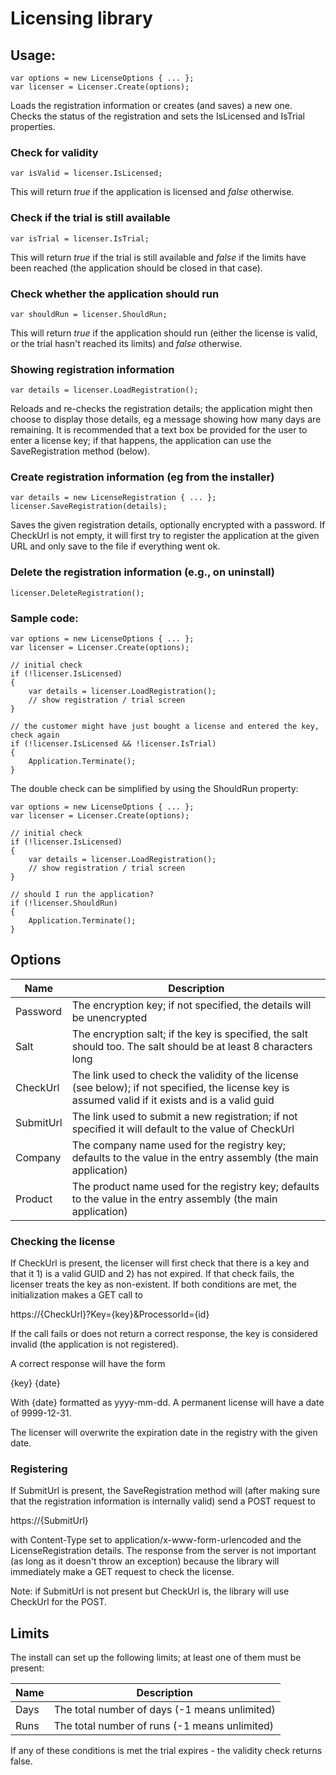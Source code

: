# Licensing library

## Usage:

    var options = new LicenseOptions { ... };
    var licenser = Licenser.Create(options);

Loads the registration information or creates (and saves) a new one.
Checks the status of the registration and sets the IsLicensed and IsTrial properties.

### Check for validity

    var isValid = licenser.IsLicensed;

This will return *true* if the application is licensed and *false* otherwise.

### Check if the trial is still available

    var isTrial = licenser.IsTrial;

This will return *true* if the trial is still available and *false* if the limits have been reached (the application should be closed in that case).

### Check whether the application should run

    var shouldRun = licenser.ShouldRun;

This will return *true* if the application should run (either the license is valid, or the trial hasn't reached its limits) and *false* otherwise.

### Showing registration information

    var details = licenser.LoadRegistration();

Reloads and re-checks the registration details; the application might then choose to display those details, eg a message showing how many days
are remaining. It is recommended that a text box be provided for the user to enter a license key; if that happens, the application can use the
SaveRegistration method (below).

### Create registration information (eg from the installer)

    var details = new LicenseRegistration { ... };
    licenser.SaveRegistration(details);

Saves the given registration details, optionally encrypted with a password. If CheckUrl is not empty, it will first try to register
the application at the given URL and only save to the file if everything went ok.

### Delete the registration information (e.g., on uninstall)

    licenser.DeleteRegistration();

### Sample code:

    var options = new LicenseOptions { ... };
    var licenser = Licenser.Create(options);

    // initial check
    if (!licenser.IsLicensed)
    {
        var details = licenser.LoadRegistration();
        // show registration / trial screen
    }

    // the customer might have just bought a license and entered the key, check again
    if (!licenser.IsLicensed && !licenser.IsTrial)
    {
        Application.Terminate();
    }

The double check can be simplified by using the ShouldRun property:

    var options = new LicenseOptions { ... };
    var licenser = Licenser.Create(options);

    // initial check
    if (!licenser.IsLicensed)
    {
        var details = licenser.LoadRegistration();
        // show registration / trial screen
    }

    // should I run the application?
    if (!licenser.ShouldRun)
    {
        Application.Terminate();
    }


## Options

Name        | Description
----------- | -----------
Password    | The encryption key; if not specified, the details will be unencrypted
Salt        | The encryption salt; if the key is specified, the salt should too. The salt should be at least 8 characters long
CheckUrl    | The link used to check the validity of the license (see below); if not specified, the license key is assumed valid if it exists and is a valid guid
SubmitUrl   | The link used to submit a new registration; if not specified it will default to the value of CheckUrl
Company     | The company name used for the registry key; defaults to the value in the entry assembly (the main application)
Product     | The product name used for the registry key; defaults to the value in the entry assembly (the main application)

### Checking the license

If CheckUrl is present, the licenser will first check that there is a key and that it 1) is a valid GUID and 2) has not expired. If that check fails,
the licenser treats the key as non-existent. If both conditions are met, the initialization makes a GET call to

https://{CheckUrl}?Key={key}&ProcessorId={id}

If the call fails or does not return a correct response, the key is considered invalid (the application is not registered).

A correct response will have the form

{key} {date}

With {date} formatted as yyyy-mm-dd. A permanent license will have a date of 9999-12-31.

The licenser will overwrite the expiration date in the registry with the given date.

### Registering

If SubmitUrl is present, the SaveRegistration method will (after making sure that the registration information is internally valid) send a POST request to

https://{SubmitUrl}

with Content-Type set to application/x-www-form-urlencoded and the LicenseRegistration details. The response from the server is not important
(as long as it doesn't throw an exception) because the library will immediately make a GET request to check the license.

Note: if SubmitUrl is not present but CheckUrl is, the library will use CheckUrl for the POST.

## Limits

The install can set up the following limits; at least one of them must be present:

Name   | Description
------ | -----------
Days   | The total number of days (-1 means unlimited)
Runs   | The total number of runs (-1 means unlimited)

If any of these conditions is met the trial expires - the validity check returns false.
